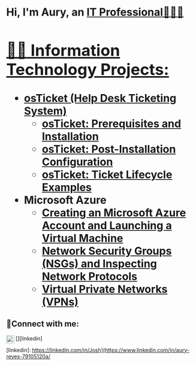<h1>Hi, I'm Aury, an <a href="https://www.linkedin.com/in/aury-reyes-79105120a/">IT Professional🙋🏻‍♂️
<h2>👨‍💻 Information Technology Projects:</h2>

- <b>osTicket (Help Desk Ticketing System)</b>
  - [osTicket: Prerequisites and Installation](https://github.com/auryreyes/osticket-prereqs)
  - [osTicket: Post-Installation Configuration](https://github.com/auryreyes/post-install-config)
  - [osTicket: Ticket Lifecycle Examples](https://github.com/auryreyes/ticket-lifecycle)
- <b>Microsoft Azure</b>
  - [Creating an Microsoft Azure Account and Launching a Virtual Machine](https://github.com/auryreyes/create-azure-virtual-machine)
  - [Network Security Groups (NSGs) and Inspecting Network Protocols](https://github.com/auryreyes/azure-network-protocols)
  - [Virtual Private Networks (VPNs)](https://github.com/auryreyes/virtual-private-networks)

<h2>🤳Connect with me:</h2>

[<img align="left" alt="Josh | LinkedIn" width="22px" src="https://cdn.jsdelivr.net/npm/simple-icons@v3/icons/linkedin.svg" />][linkedin]

[linkedin]: https://linkedin.com/in/Josh](https://www.linkedin.com/in/aury-reyes-79105120a/
